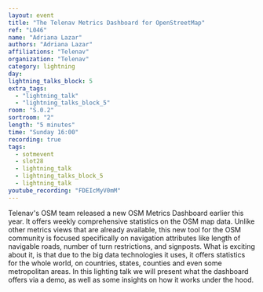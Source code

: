 ```yaml
---
layout: event
title: "The Telenav Metrics Dashboard for OpenStreetMap"
ref: "L046"
name: "Adriana Lazar"
authors: "Adriana Lazar"
affiliations: "Telenav"
organization: "Telenav"
category: lightning
day: 
lightning_talks_block: 5
extra_tags:
  - "lightning_talk"
  - "lightning_talks_block_5"
room: "S.0.2"
sortroom: "2"
length: "5 minutes"
time: "Sunday 16:00"
recording: true
tags:
  - sotmevent
  - slot28
  - lightning_talk
  - lightning_talks_block_5
  - lightning_talk
youtube_recording: "FDEIcMyV0mM"
---
```

Telenav&#39;s OSM team released a new OSM Metrics Dashboard earlier this year. It offers weekly comprehensive statistics on the OSM map data. Unlike other metrics views that are already available, this new tool for the OSM community is focused specifically on navigation attributes like length of navigable roads, number of turn restrictions, and signposts. What is exciting about it, is that due to the big data technologies it uses, it offers statistics for the whole world, on countries, states, counties and even some metropolitan areas. In this lighting talk we will present what the dashboard offers via a demo, as well as some insights on how it works under the hood.